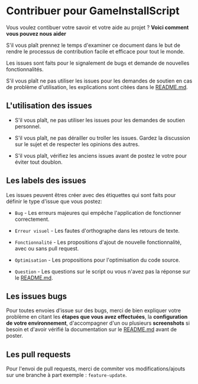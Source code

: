 # Contribuer pour GameInstallScript
Vous voulez contibuer votre savoir et votre aide au projet ? **Voici comment vous pouvez nous aider**

S'il vous plaît prennez le temps d'examiner ce document dans le but de rendre le processus de contribution facile et efficace pour tout le monde.

Les issues sont faits pour le signalement de bugs et demande de nouvelles fonctionnalités.

S'il vous plaît ne pas utiliser les issues pour les demandes de soutien en cas de problème d'utilisation, les explications sont citées dans le [README.md](https://github.com/Fukotaku/GameInstallScript/blob/master/README.md).



## L'utilisation des issues
* S'il vous plaît, ne pas utiliser les issues pour les demandes de soutien personnel.

* S'il vous plaît, ne pas dérailler ou troller les issues. Gardez la discussion sur le sujet et de respecter les opinions des autres.

* S'il vous plaît, vérifiez les anciens issues avant de postez le votre pour éviter tout doublon.


## Les labels des issues
Les issues peuvent êtres créer avec des étiquettes qui sont faits pour définir le type d'issue que vous postez:

* `Bug` - Les erreurs majeures qui empêche l'application de fonctionner correctement.

* `Erreur visuel` - Les fautes d'orthographe dans les retours de texte.

* `Fonctionnalité` - Les propositions d'ajout de nouvelle fonctionnalité, avec ou sans pull request.

* `Optimisation` - Les propositions pour l'optimisation du code source.

* `Question` - Les questions sur le script ou vous n'avez pas la réponse sur le [README.md](https://github.com/Fukotaku/GameInstallScript/blob/master/README.md).


## Les issues bugs
Pour toutes envoies d'issue sur des bugs, merci de bien expliquer votre problème en citant les **étapes que vous avez effectuées**, la **configuration de votre environnement**, d'accompagner d'un ou plusieurs **screenshots** si besoin et d'avoir vérifié la documentation sur le [README.md](https://github.com/Fukotaku/GameInstallScript/blob/master/README.md) avant de poster.

## Les pull requests
Pour l'envoi de pull requests, merci de commiter vos modifications/ajouts sur une branche à part exemple : `feature-update`.
